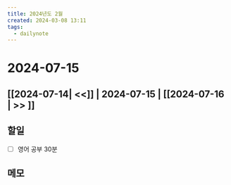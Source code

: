 ```yaml
---
title: 2024년도 2월
created: 2024-03-08 13:11
tags:
  - dailynote
---
```

# 2024-07-15
## [[2024-07-14| <<]] | 2024-07-15 | [[2024-07-16 | >> ]]

## 할일
- [ ] 영어 공부 30분


## 메모


